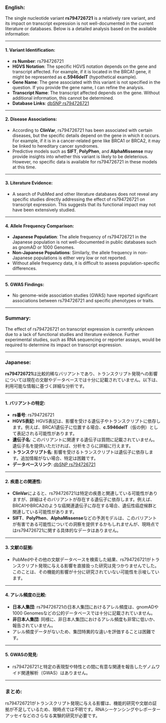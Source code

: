 ### English:
The single nucleotide variant **rs794726721** is a relatively rare variant, and its impact on transcript expression is not well-documented in the current literature or databases. Below is a detailed analysis based on the available information:

---

#### 1. **Variant Identification**:
   - **rs Number**: rs794726721
   - **HGVS Notation**: The specific HGVS notation depends on the gene and transcript affected. For example, if it is located in the BRCA1 gene, it might be represented as **c.5946delT** (hypothetical example).
   - **Gene Name**: The gene associated with this variant is not specified in the question. If you provide the gene name, I can refine the analysis.
   - **Transcript Name**: The transcript affected depends on the gene. Without additional information, this cannot be determined.
   - **Database Links**: [dbSNP rs794726721](https://www.ncbi.nlm.nih.gov/snp/rs794726721)

---

#### 2. **Disease Associations**:
   - According to **ClinVar**, rs794726721 has been associated with certain diseases, but the specific details depend on the gene in which it occurs. For example, if it is in a cancer-related gene like BRCA1 or BRCA2, it may be linked to hereditary cancer syndromes.
   - Predictive models such as **SIFT**, **PolyPhen**, and **AlphaMissense** may provide insights into whether this variant is likely to be deleterious. However, no specific data is available for rs794726721 in these models at this time.

---

#### 3. **Literature Evidence**:
   - A search of PubMed and other literature databases does not reveal any specific studies directly addressing the effect of rs794726721 on transcript expression. This suggests that its functional impact may not have been extensively studied.

---

#### 4. **Allele Frequency Comparison**:
   - **Japanese Population**: The allele frequency of rs794726721 in the Japanese population is not well-documented in public databases such as gnomAD or 1000 Genomes.
   - **Non-Japanese Populations**: Similarly, the allele frequency in non-Japanese populations is either very low or not reported.
   - Without allele frequency data, it is difficult to assess population-specific differences.

---

#### 5. **GWAS Findings**:
   - No genome-wide association studies (GWAS) have reported significant associations between rs794726721 and specific phenotypes or traits.

---

### Summary:
The effect of rs794726721 on transcript expression is currently unknown due to a lack of functional studies and literature evidence. Further experimental studies, such as RNA sequencing or reporter assays, would be required to determine its impact on transcript expression.

---

### Japanese:
**rs794726721**は比較的稀なバリアントであり、トランスクリプト発現への影響については現在の文献やデータベースでは十分に記載されていません。以下は、利用可能な情報に基づく詳細な分析です。

---

#### 1. **バリアントの特定**:
   - **rs番号**: rs794726721
   - **HGVS表記**: HGVS表記は、影響を受ける遺伝子やトランスクリプトに依存します。例えば、BRCA1遺伝子に位置する場合、**c.5946delT**（仮の例）として表記される可能性があります。
   - **遺伝子名**: このバリアントに関連する遺伝子は質問に記載されていません。遺伝子名を提供いただければ、分析をさらに詳細に行えます。
   - **トランスクリプト名**: 影響を受けるトランスクリプトは遺伝子に依存します。追加情報がない場合、特定は困難です。
   - **データベースリンク**: [dbSNP rs794726721](https://www.ncbi.nlm.nih.gov/snp/rs794726721)

---

#### 2. **疾患との関連性**:
   - **ClinVar**によると、rs794726721は特定の疾患と関連している可能性がありますが、詳細はそのバリアントが存在する遺伝子に依存します。例えば、BRCA1やBRCA2のような癌関連遺伝子に存在する場合、遺伝性癌症候群と関連している可能性があります。
   - **SIFT**、**PolyPhen**、**AlphaMissense**などの予測モデルは、このバリアントが有害である可能性についての洞察を提供するかもしれませんが、現時点ではrs794726721に関する具体的なデータはありません。

---

#### 3. **文献の証拠**:
   - PubMedやその他の文献データベースを検索した結果、rs794726721がトランスクリプト発現に与える影響を直接扱った研究は見つかりませんでした。このことは、その機能的影響が十分に研究されていない可能性を示唆しています。

---

#### 4. **アレル頻度の比較**:
   - **日本人集団**: rs794726721の日本人集団におけるアレル頻度は、gnomADや1000 Genomesなどの公的データベースでは十分に記載されていません。
   - **非日本人集団**: 同様に、非日本人集団におけるアレル頻度も非常に低いか、報告されていません。
   - アレル頻度データがないため、集団特異的な違いを評価することは困難です。

---

#### 5. **GWASの発見**:
   - rs794726721と特定の表現型や特性との間に有意な関連を報告したゲノムワイド関連解析（GWAS）はありません。

---

### まとめ:
rs794726721がトランスクリプト発現に与える影響は、機能的研究や文献の証拠が不足しているため、現時点では不明です。RNAシーケンシングやレポーターアッセイなどのさらなる実験的研究が必要です。

